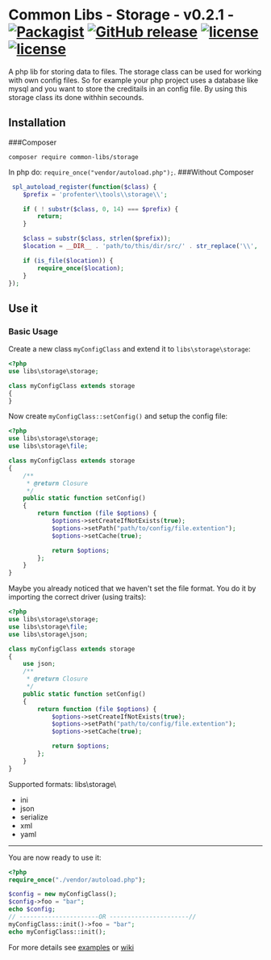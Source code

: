 # Common Libs - Storage - v0.2.1 -  [![Packagist](https://img.shields.io/packagist/dt/common-libs/storage.svg?maxAge=2592000&style=flat-square)](https://packagist.org/packages/common-libs/storage) [![GitHub release](https://img.shields.io/github/release/common-libs/storage.svg?maxAge=2592000&style=flat-square)](https://github.com/common-libs/storage) [![license](https://img.shields.io/github/license/common-libs/storage.svg?maxAge=2592000&style=flat-square)](https://github.com/common-libs/storage) [![license](https://img.shields.io/badge/composer-common-libs/storage-orange.svg?style=flat-square)](https://packagist.org/packages/common-libs/storage) 

A php lib for storing data to files. The storage class can be used for working with own config files. So for example your php project uses a database like mysql and you want to store the creditails in an config file. By using this storage class its done withhin secounds.


## Installation

###Composer

`composer require common-libs/storage`

In php do: ```require_once("vendor/autoload.php");```.
###Without Composer

```php
 spl_autoload_register(function($class) {
    $prefix = 'profenter\\tools\\storage\\';

    if ( ! substr($class, 0, 14) === $prefix) {
        return;
    }

    $class = substr($class, strlen($prefix));
    $location = __DIR__ . 'path/to/this/dir/src/' . str_replace('\\', '/', $class) . '.php';

    if (is_file($location)) {
        require_once($location);
    }
});
```

## Use it


### Basic Usage

Create a new class `myConfigClass` and extend it to `libs\storage\storage`:
```php
<?php
use libs\storage\storage;

class myConfigClass extends storage
{
}
```
Now create `myConfigClass::setConfig()` and setup the config file:
```php
<?php
use libs\storage\storage;
use libs\storage\file;

class myConfigClass extends storage
{
	/**
	 * @return Closure
	 */
	public static function setConfig()
	{
		return function (file $options) {
			$options->setCreateIfNotExists(true);
			$options->setPath("path/to/config/file.extention");
			$options->setCache(true);

			return $options;
		};
	}
}
```
Maybe you already noticed that we haven't set the file format. You do it by importing the correct driver (using traits):
```php
<?php
use libs\storage\storage;
use libs\storage\file;
use libs\storage\json;

class myConfigClass extends storage
{
	use json;
	/**
	 * @return Closure
	 */
	public static function setConfig()
	{
		return function (file $options) {
			$options->setCreateIfNotExists(true);
			$options->setPath("path/to/config/file.extention");
			$options->setCache(true);

			return $options;
		};
	}
}
```
Supported formats: 
libs\storage\

 - ini
 - json
 - serialize
 - xml
 - yaml

----------

You are now ready to use it:
```php
<?php
require_once("./vendor/autoload.php");

$config = new myConfigClass();
$config->foo = "bar";
echo $config;
// ----------------------OR ----------------------//
myConfigClass::init()->foo = "bar";
echo myConfigClass::init();
```

For more details see [examples](https://github.com/common-libs/storage/blob/master/examples/storage) or [wiki](https://github.com/common-libs/storage/wiki/Storage:Overview)
